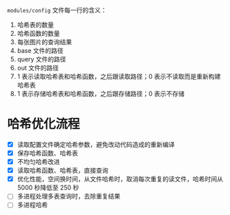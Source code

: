 `modules/config` 文件每一行的含义：

1. 哈希表的数量
2. 哈希函数的数量
3. 每张图片的查询结果
4. base 文件的路径
5. query 文件的路径
6. out 文件的路径
7. 1 表示读取哈希表和哈希函数，之后跟读取路径；0 表示不读取而是重新构建哈希表
8. 1 表示存储哈希表和哈希函数，之后跟存储路径；0 表示不存储

# 哈希优化流程

- [x] 读取配置文件确定哈希参数，避免改动代码造成的重新编译
- [x] 保存哈希函数、哈希表
- [x] 不均匀哈希改进
- [x] 读取哈希函数、哈希表，直接查询
- [x] 优化性能，空间换时间，从文件哈希时，取消每次重复的读文件，哈希时间从 5000 秒降低至 250 秒
- [ ] 多进程处理多表查询时，去除重复结果
- [ ] 多进程哈希
